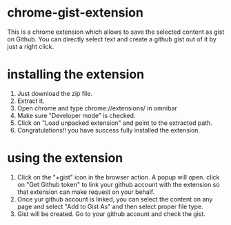 # chrome-gist-extension
This is a chrome extension which allows to save the selected content as gist on Github. You can directly select text and create a github gist out of it by just a right click.

# installing the extension
1. Just download the zip file.
2. Extract it.
3. Open chrome and type chrome://extensions/ in omnibar
4. Make sure "Developer mode" is checked.
5. Click on "Load unpacked extension" and point to the extracted path.
6. Congratulations!! you have success fully installed the extension.

# using the extension
1. Click on the "+gist" icon in the browser action. A popup will open. click on "Get Github token" to link your github account with 
  the extension so that extension can make request on your behalf.
2. Once yur github account is linked, you can select the content on any page and select "Add to Gist As" and then select proper file 
  type.
3. Gist will be created. Go to your github account and check the gist.
